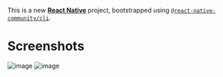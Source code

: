 This is a new [**React Native**](https://reactnative.dev) project, bootstrapped using [`@react-native-community/cli`](https://github.com/react-native-community/cli).

# Screenshots

![image](https://github.com/maitzeth/rn-contact-app-2/assets/8760358/63ff84f3-65e7-412c-89ef-412433b48ae4)
![image](https://github.com/maitzeth/rn-contact-app-2/assets/8760358/65c0a3d4-df18-4d3c-a323-378e4c87d1aa)
